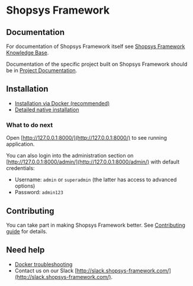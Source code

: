 # Shopsys Framework

## Documentation
For documentation of Shopsys Framework itself see [Shopsys Framework Knowledge Base](docs/index.md).

Documentation of the specific project built on Shopsys Framework should be in [Project Documentation](docs/project/index.md).

## Installation
- [Installation via Docker (recommended)](docs/docker/installation/installation-using-docker.md)
- [Detailed native installation](docs/introduction/installation-guide.md)

### What to do next
Open [http://127.0.0.1:8000/](http://127.0.0.1:8000/) to see running application.

You can also login into the administration section on [http://127.0.0.1:8000/admin/](http://127.0.0.1:8000/admin/) with default credentials:
* Username: `admin` or `superadmin` (the latter has access to advanced options)
* Password: `admin123`

## Contributing
You can take part in making Shopsys Framework better. See [Contributing guide](CONTRIBUTING.md) for details. 

## Need help
* [Docker troubleshooting](docs/docker/docker-troubleshooting.md)
* Contact us on our Slack [http://slack.shopsys-framework.com/](http://slack.shopsys-framework.com/).